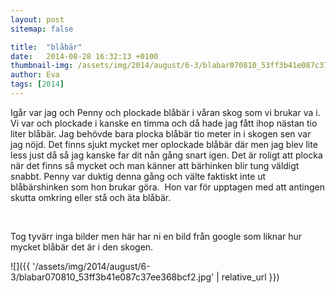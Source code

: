 ```yaml
---
layout: post
sitemap: false

title:  "blåbär"
date:   2014-08-28 16:32:13 +0100
thumbnail-img: /assets/img/2014/august/6-3/blabar070810_53ff3b41e087c37ee368bcf2.jpg
author: Eva
tags: [2014]
---
```


Igår var jag och Penny och plockade blåbär i våran skog som vi brukar va i. Vi var och plockade i kanske en timma och då hade jag fått ihop nästan tio liter blåbär. Jag behövde bara plocka blåbär tio meter in i skogen sen var jag nöjd. Det finns sjukt mycket mer oplockade blåbär där men jag blev lite less just då så jag kanske far dit nån gång snart igen. Det är roligt att plocka när det finns så mycket och man känner att bärhinken blir tung väldigt snabbt. Penny var duktig denna gång och välte faktiskt inte ut blåbärshinken som hon brukar göra.  Hon var för upptagen med att antingen skutta omkring eller stå och äta blåbär. 




 




Tog tyvärr inga bilder men här har ni en bild från google som liknar hur mycket blåbär det är i den skogen.

![]({{ '/assets/img/2014/august/6-3/blabar070810_53ff3b41e087c37ee368bcf2.jpg'  | relative_url }})


